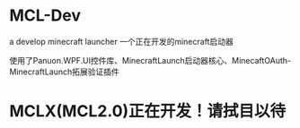 # MCL-Dev
a develop minecraft launcher 一个正在开发的minecraft启动器

使用了Panuon.WPF.UI控件库、MinecraftLaunch启动器核心、MinecaftOAuth-MinecraftLaunch拓展验证插件

# MCLX(MCL2.0)正在开发！请拭目以待
